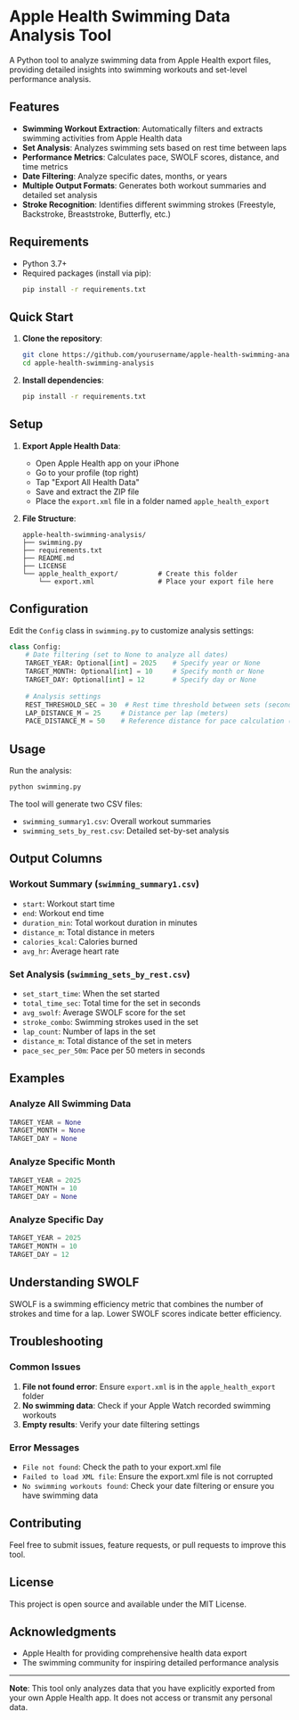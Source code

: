 # Apple Health Swimming Data Analysis Tool

A Python tool to analyze swimming data from Apple Health export files, providing detailed insights into swimming workouts and set-level performance analysis.

## Features

- **Swimming Workout Extraction**: Automatically filters and extracts swimming activities from Apple Health data
- **Set Analysis**: Analyzes swimming sets based on rest time between laps
- **Performance Metrics**: Calculates pace, SWOLF scores, distance, and time metrics
- **Date Filtering**: Analyze specific dates, months, or years
- **Multiple Output Formats**: Generates both workout summaries and detailed set analysis
- **Stroke Recognition**: Identifies different swimming strokes (Freestyle, Backstroke, Breaststroke, Butterfly, etc.)

## Requirements

- Python 3.7+
- Required packages (install via pip):
  ```bash
  pip install -r requirements.txt
  ```

## Quick Start

1. **Clone the repository**:
   ```bash
   git clone https://github.com/yourusername/apple-health-swimming-analysis.git
   cd apple-health-swimming-analysis
   ```

2. **Install dependencies**:
   ```bash
   pip install -r requirements.txt
   ```

## Setup

1. **Export Apple Health Data**:
   - Open Apple Health app on your iPhone
   - Go to your profile (top right)
   - Tap "Export All Health Data"
   - Save and extract the ZIP file
   - Place the `export.xml` file in a folder named `apple_health_export`

2. **File Structure**:
   ```
   apple-health-swimming-analysis/
   ├── swimming.py
   ├── requirements.txt
   ├── README.md
   ├── LICENSE
   └── apple_health_export/          # Create this folder
       └── export.xml                # Place your export file here
   ```

## Configuration

Edit the `Config` class in `swimming.py` to customize analysis settings:

```python
class Config:
    # Date filtering (set to None to analyze all dates)
    TARGET_YEAR: Optional[int] = 2025    # Specify year or None
    TARGET_MONTH: Optional[int] = 10     # Specify month or None  
    TARGET_DAY: Optional[int] = 12       # Specify day or None
    
    # Analysis settings
    REST_THRESHOLD_SEC = 30  # Rest time threshold between sets (seconds)
    LAP_DISTANCE_M = 25     # Distance per lap (meters)
    PACE_DISTANCE_M = 50    # Reference distance for pace calculation (meters)
```

## Usage

Run the analysis:
```bash
python swimming.py
```

The tool will generate two CSV files:
- `swimming_summary1.csv`: Overall workout summaries
- `swimming_sets_by_rest.csv`: Detailed set-by-set analysis

## Output Columns

### Workout Summary (`swimming_summary1.csv`)
- `start`: Workout start time
- `end`: Workout end time
- `duration_min`: Total workout duration in minutes
- `distance_m`: Total distance in meters
- `calories_kcal`: Calories burned
- `avg_hr`: Average heart rate

### Set Analysis (`swimming_sets_by_rest.csv`)
- `set_start_time`: When the set started
- `total_time_sec`: Total time for the set in seconds
- `avg_swolf`: Average SWOLF score for the set
- `stroke_combo`: Swimming strokes used in the set
- `lap_count`: Number of laps in the set
- `distance_m`: Total distance of the set in meters
- `pace_sec_per_50m`: Pace per 50 meters in seconds

## Examples

### Analyze All Swimming Data
```python
TARGET_YEAR = None
TARGET_MONTH = None
TARGET_DAY = None
```

### Analyze Specific Month
```python
TARGET_YEAR = 2025
TARGET_MONTH = 10
TARGET_DAY = None
```

### Analyze Specific Day
```python
TARGET_YEAR = 2025
TARGET_MONTH = 10
TARGET_DAY = 12
```

## Understanding SWOLF

SWOLF is a swimming efficiency metric that combines the number of strokes and time for a lap. Lower SWOLF scores indicate better efficiency.

## Troubleshooting

### Common Issues

1. **File not found error**: Ensure `export.xml` is in the `apple_health_export` folder
2. **No swimming data**: Check if your Apple Watch recorded swimming workouts
3. **Empty results**: Verify your date filtering settings

### Error Messages

- `File not found`: Check the path to your export.xml file
- `Failed to load XML file`: Ensure the export.xml file is not corrupted
- `No swimming workouts found`: Check your date filtering or ensure you have swimming data

## Contributing

Feel free to submit issues, feature requests, or pull requests to improve this tool.

## License

This project is open source and available under the MIT License.

## Acknowledgments

- Apple Health for providing comprehensive health data export
- The swimming community for inspiring detailed performance analysis

---

**Note**: This tool only analyzes data that you have explicitly exported from your own Apple Health app. It does not access or transmit any personal data.